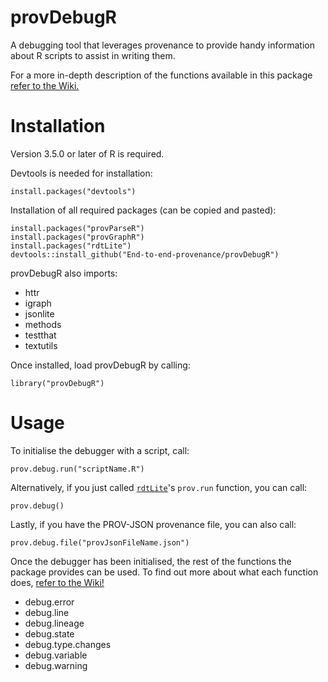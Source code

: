 # provDebugR

A debugging tool that leverages provenance to provide handy information about R scripts to assist in writing them.

For a more in-depth description of the functions available in this package [refer to the Wiki.](https://github.com/ProvTools/provDebugR/wiki)

# Installation

Version 3.5.0 or later of R is required.

Devtools is needed for installation:
```{r}
install.packages("devtools")
```
Installation of all required packages (can be copied and pasted):
```{r}
install.packages("provParseR")
install.packages("provGraphR")
install.packages("rdtLite")
devtools::install_github("End-to-end-provenance/provDebugR")
```
provDebugR also imports:
* httr
* igraph 
* jsonlite
* methods
* testthat
* textutils

Once installed, load provDebugR by calling:
```{r}
library("provDebugR")
```

# Usage

To initialise the debugger with a script, call:
```{r}
prov.debug.run("scriptName.R")
```
Alternatively, if you just called [`rdtLite`](https://cran.r-project.org/web/packages/rdtLite/index.html)'s
`prov.run` function, you can call:
```{r}
prov.debug()
```
Lastly, if you have the PROV-JSON provenance file, you can also call:
```{r}
prov.debug.file("provJsonFileName.json")
```

Once the debugger has been initialised, the rest of the functions the package
provides can be used.
To find out more about what each function does, [refer to the Wiki!](https://github.com/ProvTools/provDebugR/wiki)
* debug.error
* debug.line
* debug.lineage
* debug.state
* debug.type.changes
* debug.variable
* debug.warning
